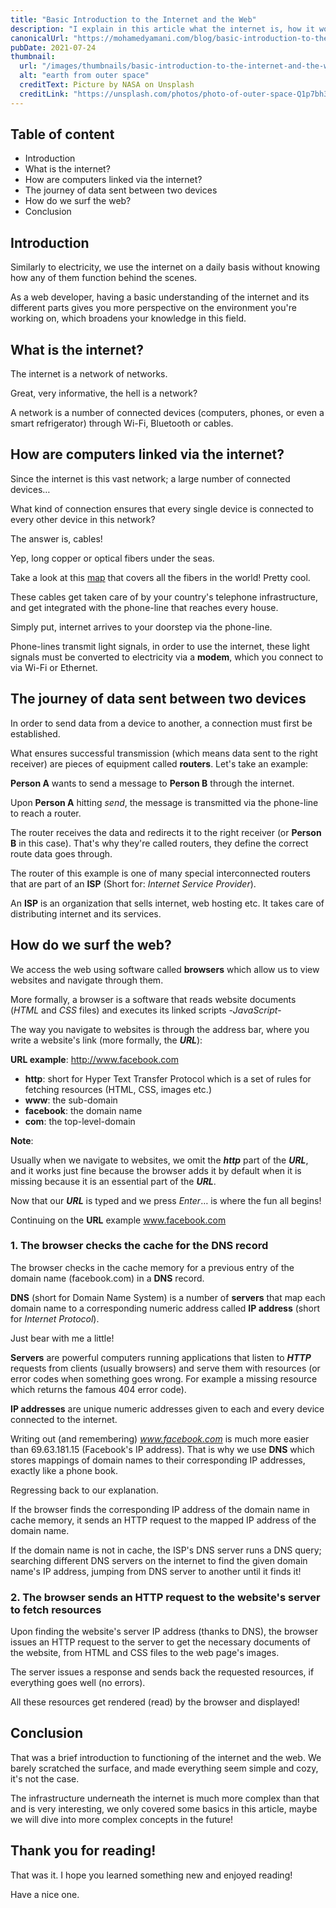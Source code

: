 ```yaml
---
title: "Basic Introduction to the Internet and the Web"
description: "I explain in this article what the internet is, how it works and what happens under the hood when you open a page using your web browser, as well as concepts like IP addresses, DNS, servers and HTTP."
canonicalUrl: "https://mohamedyamani.com/blog/basic-introduction-to-the-internet-and-the-web/"
pubDate: 2021-07-24
thumbnail:
  url: "/images/thumbnails/basic-introduction-to-the-internet-and-the-web.jpg"
  alt: "earth from outer space"
  creditText: Picture by NASA on Unsplash
  creditLink: "https://unsplash.com/photos/photo-of-outer-space-Q1p7bh3SHj8?utm_content=creditCopyText&utm_medium=referral&utm_source=unsplash"
---
```


## Table of content

- Introduction
- What is the internet?
- How are computers linked via the internet?
- The journey of data sent between two devices
- How do we surf the web?
- Conclusion

## Introduction

Similarly to electricity, we use the internet on a daily basis without knowing how any of them function behind the scenes.

As a web developer, having a basic understanding of the internet and its different parts gives you more perspective on the environment you're working on, which broadens your knowledge in this field.

## What is the internet?

The internet is a network of networks.

Great, very informative, the hell is a network?

A network is a number of connected devices (computers, phones, or even a smart refrigerator) through Wi-Fi, Bluetooth or cables.

## How are computers linked via the internet?

Since the internet is this vast network; a large number of connected devices…

What kind of connection ensures that every single device is connected to every other device in this network?

The answer is, cables!

Yep, long copper or optical fibers under the seas.

Take a look at this [map](https://www.submarinecablemap.com) that covers all the fibers in the world! Pretty cool.

These cables get taken care of by your country's telephone infrastructure, and get integrated with the phone-line that reaches every house.

Simply put, internet arrives to your doorstep via the phone-line.

Phone-lines transmit light signals, in order to use the internet, these light signals must be converted to electricity via a **modem**, which you connect to via Wi-Fi or Ethernet.

## The journey of data sent between two devices

In order to send data from a device to another, a connection must first be established.

What ensures successful transmission (which means data sent to the right receiver) are pieces of equipment called **routers**. Let's take an example:

**Person A** wants to send a message to **Person B** through the internet.

Upon **Person A** hitting _send_, the message is transmitted via the phone-line to reach a router.

The router receives the data and redirects it to the right receiver (or **Person B** in this case). That's why they're called routers, they define the correct route data goes through.

The router of this example is one of many special interconnected routers that are part of an **ISP** (Short for: _Internet Service Provider_).

An **ISP** is an organization that sells internet, web hosting etc. It takes care of distributing internet and its services.

## How do we surf the web?

We access the web using software called **browsers** which allow us to view websites and navigate through them.

More formally, a browser is a software that reads website documents (_HTML_ and _CSS_ files) and executes its linked scripts -_JavaScript_-

The way you navigate to websites is through the address bar, where you write a website's link (more formally, the **_URL_**):

**URL example**: http://www.facebook.com

- **http**: short for Hyper Text Transfer Protocol which is a set of rules for fetching resources (HTML, CSS, images etc.)
- **www**: the sub-domain
- **facebook**: the domain name
- **com**: the top-level-domain

**Note**:

Usually when we navigate to websites, we omit the **_http_** part of the **_URL_**, and it works just fine because the browser adds it by default when it is missing because it is an essential part of the **_URL_**.

Now that our **_URL_** is typed and we press _Enter_… is where the fun all begins!

Continuing on the **URL** example www.facebook.com

### 1. The browser checks the cache for the DNS record

The browser checks in the cache memory for a previous entry of the domain name (facebook.com) in a **DNS** record.

**DNS** (short for Domain Name System) is a number of **servers** that map each domain name to a corresponding numeric address called **IP address** (short for _Internet Protocol_).

Just bear with me a little!

**Servers** are powerful computers running applications that listen to **_HTTP_** requests from clients (usually browsers) and serve them with resources (or error codes when something goes wrong. For example a missing resource which returns the famous 404 error code).

**IP addresses** are unique numeric addresses given to each and every device connected to the internet.

Writing out (and remembering) *www.facebook.com* is much more easier than 69.63.181.15 (Facebook's IP address). That is why we use **DNS** which stores mappings of domain names to their corresponding IP addresses, exactly like a phone book.

Regressing back to our explanation.

If the browser finds the corresponding IP address of the domain name in cache memory, it sends an HTTP request to the mapped IP address of the domain name.

If the domain name is not in cache, the ISP's DNS server runs a DNS query; searching different DNS servers on the internet to find the given domain name's IP address, jumping from DNS server to another until it finds it!

### 2. The browser sends an HTTP request to the website's server to fetch resources

Upon finding the website's server IP address (thanks to DNS), the browser issues an HTTP request to the server to get the necessary documents of the website, from HTML and CSS files to the web page's images.

The server issues a response and sends back the requested resources, if everything goes well (no errors).

All these resources get rendered (read) by the browser and displayed!

## Conclusion

That was a brief introduction to functioning of the internet and the web. We barely scratched the surface, and made everything seem simple and cozy, it's not the case.

The infrastructure underneath the internet is much more complex than that and is very interesting, we only covered some basics in this article, maybe we will dive into more complex concepts in the future!

## Thank you for reading!

That was it. I hope you learned something new and enjoyed reading!

Have a nice one.
